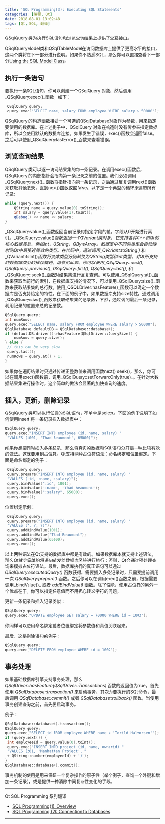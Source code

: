 ```yaml
---
title: 'SQL Programming(3): Executing SQL Statements'
categories: [编程, Qt]
date: 2018-08-01 13:02:48
tags: [Qt, SQL, 翻译]
---
```


  QSqlQuery 类为执行SQL语句和浏览查询结果上提供了交互接口。

  QSqlQueryModel类和QSqlTableModel在访问数据库上提供了更高水平的接口，这两个类将在下一部分进行说明。如果你不熟悉SQL，那么你可以直接查看下一部分[Using the SQL Model Class]()。

##  执行一条语句

  要执行一条SQL语句，你可以创建一个QSqlQuery 对象，然后调用_QSqlQuery:exec()_函数，如下：

```c++
 QSqlQuery query;
 query.exec("SELECT name, salary FROM employee WHERE salary > 50000");
```

  QSqlQuery 的构造函数接受一个可选的QSqlDatabase对象作为参数，用来指定要使用的数据库。在上述例子中，QSqlQuery 对象在构造时没有传参来指定数据库，所以会使用默认的数据库连接。如果发生了错误，exec()函数会返回false。之后可以使用_QSqlQuery:lastError()_函数来查看错误。

## 浏览查询结果

  QSqlQuery 类可以逐一访问结果集的每一条记录。在调用exec()函数后，QSqlQuery 的内部指针会指向第一条记录之前的位置。我们必须调用_QSqlQuery:next()_ 函数将指针指向第一条记录，之后通过反复调用next()函数来获取其他记录，直到next()函数返回false。以下是一个典型的循环来遍历所有记录:
```C++
while (query.next()) {
    QString name = query.value(0).toString();
    int salary = query.value(1).toInt();
    qDebug() << name << salary;
}
```

 _QSqlQuery:value()_函数返回当前记录的指定字段的值。字段从0开始进行索引。_QSqlQuery::value()_函数返回一个QVariant类对象，它支持各种C++和Qt的核心数据类型，例如int，QString，QByteArray。数据库中不同的类型会自动映射到Qt中最接近等效的类型。在代码中，通过调用_QVariant:toString()_ 和_QVariant:toInt()_函数将变体类型分别转换为QString类型和int类型。对Qt所支持的数据库类型的推荐概述，请参见此表。你可以使用_QSqlQuery::next()_, _QSqlQuery::previous()_, _QSqlQuery::first()_, _QSqlQuery::last()_, 和_QSqlQuery::seek()_函数对结果集进行反复查询。可以使用_QSqlQuery:at()_函数来获取当前行的索引，在数据库支持的情况下，可以使用_QSqlQuery:size()_函数来获取结果集的总行数。使用_QSQLDriver:hasFeature()_函数可以确定一个数据库是否支持给定的特性。在下面的例子中，如果数据库支持size特性，通过调用_QSqlQuery:size()_函数来获取结果集的记录数，不然，通过访问最后一条记录，利用记录的位置来总的记录数。
```C++
QSqlQuery query;
int numRows;
query.exec("SELECT name, salary FROM employee WHERE salary > 50000");
QSqlDatabase defaultDB = QSqlDatabase::database();
if (defaultDB.driver()->hasFeature(QSqlDriver::QuerySize)) {
	numRows = query.size();
} else {
 // this can be very slow
 query.last();
 numRows = query.at() + 1;
}
```

  如果你在遍历结果时只通过传递正整数值来调用函数next() seek()，那么，你可以在调用exec()函数前，调用_QSqlQuery::setForwardOnly(true)_。在针对大数据结果集进行操作时，这个简单的做法会显著的加快查询的速度。

## 插入，更新，删除记录


  QSqlQuery 类可以执行任意的SQL语句，不单单是select。下面的例子说明了如何使用insert 将一条记录插入数据表中：

```C++
QSqlQuery query;
query.exec("INSERT INTO employee (id, name, salary) "
 "VALUES (1001, 'Thad Beaumont', 65000)");
```

  如果你想要同时插入多条记录，那么将真实的数据和SQL语句分开是一种比较有效的做法。这就要用到占位符。Qt支持两种占位符语法：命名绑定和位置绑定。下面是命名绑定的例子：

```C++
 QSqlQuery query;
 query.prepare("INSERT INTO employee (id, name, salary) "
 "VALUES (:id, :name, :salary)");
 query.bindValue(":id", 1001);
 query.bindValue(":name", "Thad Beaumont");
 query.bindValue(":salary", 65000);
 query.exec();
```

位置绑定示例：

```C++
 QSqlQuery query;
 query.prepare("INSERT INTO employee (id, name, salary) "
 "VALUES (?, ?, ?)");
 query.addBindValue(1001);
 query.addBindValue("Thad Beaumont");
 query.addBindValue(65000);
 query.exec();
```

  以上两种语法在Qt支持的数据库中都是有效的。如果数据库本就支持上述语法，那么Qt就会简单的将语句转发给数据库系统进行执行；否则，Qt会通过预处理查询来模拟占位符语法。最后，数据库执行的真正语句可以通过 _QSqlQuery:executedQuery()_ 函数获得。需要插入多条记录时，只需要提前调用一次 _QSqlQuery:prepare()_ 函数。之后你可以在调用exec()函数之前，根据需要调用_bindValue()_ 或者 _addBindValue()_ 函数。除了性能，使用占位符的另外一个优点在于，你可以指定任意值而不用担心转义字符的问题。

  更新一条记录和插入记录类似：

```C++
QSqlQuery query;
query.exec("UPDATE employee SET salary = 70000 WHERE id = 1003");
```
  你同样可以使用命名绑定或者位置绑定将参数值和真值关联起来。

  最后，这是删除语句的例子：

```C++
QSqlQuery query;
query.exec("DELETE FROM employee WHERE id = 1007");
```

## 事务处理

  如果基础数据库引擎支持事务处理，那么 _QSqlDriver::hasFeature(QSqlDriver::Transactions)_ 函数的返回值为true。首先使用 _QSqlDatabase::transaction()_ 来启动事务，其次为要执行的SQL命令，最后调用 _QSqlDatabase::commit()_ 或者 _QSqlDatabase::rollback()_ 函数。当使用事务创建查询之前，首先要启动事务。

例子：

```C++
QSqlDatabase::database().transaction();
QSqlQuery query;
query.exec("SELECT id FROM employee WHERE name = 'Torild Halvorsen'");
if (query.next()) {
 int employeeId = query.value(0).toInt();
 query.exec("INSERT INTO project (id, name, ownerid) "
 "VALUES (201, 'Manhattan Project', "
 + QString::number(employeeId) + ')');
}
QSqlDatabase::database().commit();
```

  事务机制的使用是用来保证一个复杂操作的原子性（举个例子，查询一个外键和增加一条记录），或是提供一种消除中间复杂性变化的手段。

***

Qt SQL Programming  系列翻译

-  [SQL Programming(1): Overview](https://conner.work/2015/02/11/SQL-Programming-1-Overview/#more)
-  [SQL Programming (2): Connection to Databases](https://conner.work/2018/07/23/SQL%20Programming%20%EF%BC%882%EF%BC%89%EF%BC%9A%20Connectiong%20to%20Databases/)

***
